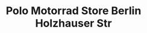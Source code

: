 ---
title: "Polo Motorrad Store Berlin Holzhauser Str"
url: /berlin/polo-motorrad-store-berlin-holzhauser-str/
shop: Motorrad
---
